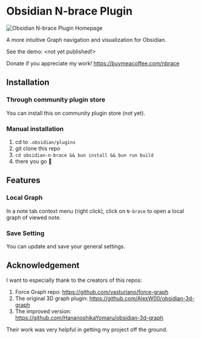 # Obsidian N-brace Plugin

![Obsidian N-brace Plugin](https://nn-ninja.github.io/n-brace/) Homepage

A more intuitive Graph navigation and visualization for Obsidian.

See the demo: <not yet published!>

Donate if you appreciate my work!
https://buymeacoffee.com/nbrace

## Installation

### Through community plugin store

You can install this on community plugin store (not yet).

### Manual installation

1. cd to `.obsidian/plugins`
2. git clone this repo
3. `cd obsidian-n-brace && bun install && bun run build`
4. there you go 🎉

## Features

### Local Graph

In a note tab context menu (right click), click on `N-brace` to open a local graph of viewed note.

### Save Setting

You can update and save your general settings.

## Acknowledgement

I want to especially thank to the creators of this repos:
1. Force Graph repo: <https://github.com/vasturiano/force-graph>
2. The original 3D graph plugin: <https://github.com/AlexW00/obsidian-3d-graph>
3. The improved version: <https://github.com/HananoshikaYomaru/obsidian-3d-graph>

Their work was very helpful in getting my project off the ground.

